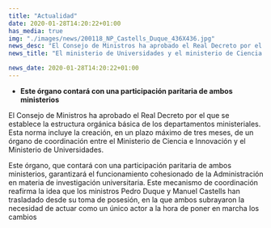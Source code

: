 ```yaml
---
title: "Actualidad"
date: 2020-01-28T14:20:22+01:00
has_media: true
img: "./images/news/200118_NP_Castells_Duque_436X436.jpg"
news_desc: "El Consejo de Ministros ha aprobado el Real Decreto por el que se establece la estructura orgánica básica de los departamentos ministeriales."
news_title: "El ministerio de Universidades y el ministerio de Ciencia e Innovación crean un órgano de coordinación"

news_date: 2020-01-28T14:20:22+01:00
---
```

<ul>
<li><b>Este órgano contará con una participación paritaria de ambos ministerios</b></li>
</ul>
<p>El Consejo de Ministros ha aprobado el Real Decreto por el que se establece la estructura orgánica básica de los departamentos ministeriales. Esta norma incluye la creación, en un plazo máximo de tres meses, de un órgano de coordinación entre el Ministerio de Ciencia e Innovación y el Ministerio de Universidades.</p>
<p>Este órgano, que contará con una participación paritaria de ambos ministerios, garantizará el funcionamiento cohesionado de la Administración en materia de investigación universitaria. Este mecanismo de coordinación reafirma la idea que los ministros Pedro Duque y Manuel Castells han trasladado desde su toma de posesión, en la que ambos subrayaron la necesidad de actuar como un único actor a la hora de poner en marcha los cambios</p>